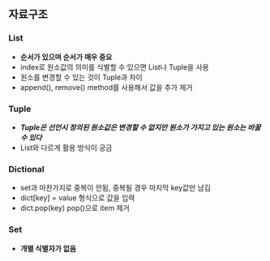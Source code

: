 ## 자료구조
### List
- **순서가 있으며 순서가 매우 중요**
- index로 원소값의 의미를 식별할 수 있으면 List나 Tuple을 사용
- 원소를 변경할 수 있는 것이 Tuple과 차이
- append(), remove() method를 사용해서 값을 추가 제거
### Tuple
- ***Tuple은 선언시 정의된 원소값은 변경할 수 없지만 원소가 가지고 있는 원소는 바꿀 수 있다***
- List와 다르게 활용 방식이 궁금

### Dictional
- set과 마찬가지로 중복이 안됨, 중복될 경우 마지막 key값만 남김
- dict[key] = value 형식으로 값을 입력
- dict.pop(key) pop()으로 item 제거
### Set
- **개별 식별자가 없음**
